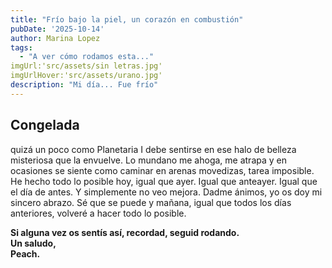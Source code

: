 ```yaml
---
title: "Frío bajo la piel, un corazón en combustión"
pubDate: '2025-10-14'
author: Marina Lopez
tags:
  - "A ver cómo rodamos esta..."
imgUrl:'src/assets/sin letras.jpg'
imgUrlHover:'src/assets/urano.jpg'
description: "Mi día... Fue frío"
---
```


## Congelada
quizá un poco como Planetaria I debe sentirse en ese halo de belleza misteriosa que la envuelve. Lo mundano me ahoga, me atrapa
y en ocasiones se siente como caminar en arenas movedizas, tarea imposible. He hecho todo lo posible hoy, igual que ayer. Igual que anteayer. Igual que el día de antes.
Y simplemente no veo mejora. Dadme ánimos, yo os doy mi sincero abrazo. Sé que se puede y mañana, igual que todos los días anteriores, volveré a hacer todo lo posible.

**Si alguna vez os sentís así, recordad, seguid rodando.  
Un saludo,  
Peach.**
